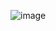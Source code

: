 ![image](https://github.com/weilun320/32-React-Vite-Light-and-Dark-Theme-useState/assets/41337787/7846d7d2-f32b-4b4e-8810-ce5c9fa4abdf)
